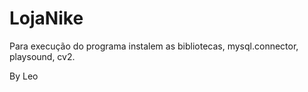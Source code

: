 # LojaNike

Para execução do programa instalem as bibliotecas,
mysql.connector,
playsound,
cv2.

By Leo
